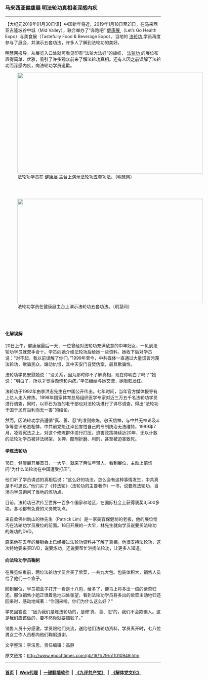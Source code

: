 ### 马来西亚健康展 明法轮功真相者深感内疚
------------------------

<p>
 【大纪元2019年01月30日讯】中国新年将近，2019年1月18日至21日，在马来西亚吉隆坡谷中城（Mid Valley），联合举办了“奔跑吧”
 <a href="http://www.epochtimes.com/gb/tag/%E5%81%A5%E5%BA%B7%E5%B1%95.html">
  健康展
 </a>
 （Let’s Go Health Expo）与美食展（Tastefully Food &amp; Beverage Expo）。当地的
 <a href="http://www.epochtimes.com/gb/tag/%E6%B3%95%E8%BD%AE%E5%8A%9F.html">
  法轮功
 </a>
 学员再度参与了展会，并演示五套功法，许多人了解到法轮功的美好。
</p>
<p>
 明慧网报导，从展览入口处就可看见印有“法轮大法好”的旗帜，
 <a href="http://www.epochtimes.com/gb/tag/%E6%B3%95%E8%BD%AE%E5%8A%9F.html">
  法轮功
 </a>
 的展位布置得简单、优雅，吸引了许多观众前来了解法轮功真相。还有人因之前误解了法轮功而深感内疚，向法轮功学员道歉。
</p>
<figure class="wp-caption aligncenter" id="attachment_11010983" style="width: 600px">
 <a href="http://i.epochtimes.com/assets/uploads/2019/01/2019-1-28-minghui-malaysia-health-expo-01-e1548780087892.jpg">
  <img alt="" class="size-large wp-image-11010983" height="327" src="http://i.epochtimes.com/assets/uploads/2019/01/2019-1-28-minghui-malaysia-health-expo-01-600x327.jpg" width="600"/>
 </a>
 <br/><figcaption class="wp-caption-text">
  法轮功学员在
  <a href="http://www.epochtimes.com/gb/tag/%E5%81%A5%E5%BA%B7%E5%B1%95.html">
   健康展
  </a>
  主台上演示法轮功五套功法。（明慧网）
 </figcaption><br/>
</figure><br/>
<figure class="wp-caption aligncenter" id="attachment_11011018" style="width: 600px">
 <a href="http://i.epochtimes.com/assets/uploads/2019/01/2019-1-28-minghui-malaysia-health-expo-02-e1548781128764.jpg">
  <img alt="" class="size-large wp-image-11011018" height="338" src="http://i.epochtimes.com/assets/uploads/2019/01/2019-1-28-minghui-malaysia-health-expo-02-600x338.jpg" width="600"/>
 </a>
 <br/><figcaption class="wp-caption-text">
  法轮功学员在健康展主台上演示法轮功五套功法。（明慧网）
 </figcaption><br/>
</figure><br/>
<h4>
 <b>
  化解误解
 </b>
</h4>
<p>
 20日上午，健康展最后一天，一位曾经对法轮功充满敌意的中年妇女，一见到法轮功学员就双手合十。学员向她介绍法轮功后给她一些资料。她收下后对学员说：“对不起，我以前误解了你们。”1999年至今，中共媒体一直通过大量谎言污蔑法轮功，欺骗民众，煽动仇恨，其中天安门自焚伪案，最具欺骗性。
</p>
<p>
 法轮功学员安慰她说：“没关系，因为那时你不了解真相，现在你明白了吗？”她说：“明白了，所以才觉得惭愧和内疚。”学员继续与她交流，她眼眶发红。
</p>
<p>
 法轮功于1992年由李洪志先生在中国公开传出，七年时间，当年官方媒体报导有上亿人走入修炼。1998年国家体育总局组织医学专家对近三万五千名法轮功学员进行调查，同时，以乔石为首的老干部也对法轮功进行了详尽调查，得出“法轮功于国于民有百利而无一害”的结论。
</p>
<p>
 然而，因法轮功学员遵循“真、善、忍”的准则修炼，敬天信神，与中共无神论及斗争等意识形态相悖，中共前党魁江泽民害怕自己的专制统治无法维持，1999年7月，凌驾宪法之上，对这个修炼群体进行打压。迫害政策持续近20年，无以计数的法轮功学员被非法绑架、关押、酷刑折磨、判刑，甚至被迫害致死。
</p>
<h4>
 <b>
  学炼法轮功
 </b>
</h4>
<p>
 18日，健康展开展首日，一大早，就来了两位年轻人，看到展位，主动上前询问“为什么法轮功在中国遭受打压”。
</p>
<p>
 他们听了学员讲述的真相后说：“这么好的功法，怎么会有这种事情发生，中共真是不可思议。”他们买了《转法轮》（法轮功的主要著作）一书，说要炼法轮功，当场向学员询问了当地的炼功点。
</p>
<p>
 目前，法轮功已洪传至世界一百多个国家和地区，在国际社会上获得褒奖3,500多项。各地都有免费的义务教功点。
</p>
<p>
 来自柔佛州新山的林先生（Patrick Lim）是一家美容保健坊的老板，他的展位恰巧在法轮功学员展位的前面。18日开展的一大早，林先生就向学员说要买法轮功的炼功的DVD。
</p>
<p>
 原来他在去年的展销会上已经接过法轮功资料并了解了真相。他很支持法轮功，这次特地要来买DVD，说要炼功，还说要帮忙洪扬法轮功，让更多人知道。
</p>
<h4>
 <b>
  向法轮功学员鞠躬
 </b>
</h4>
<p>
 在展览结束前，两位法轮功学员合买了紫菜，一共九大包。包装体积大，销售人员给了他们一个盒子。
</p>
<p>
 回到展位，学员把盒子打开一看是十八包，给多了，便马上将多出一倍的紫菜归还。那位销售小姐正很着急地四处张望，看到法轮功学员将多出的紫菜主动地归还回来时，感动地喊著：“你回来啦，你们为什么这么好？”
</p>
<p>
 学员回答说：“因为我们是炼法轮功的，是修‘真、善、忍’的，我们不会欺骗人。这是我们应该做的，要不然你就要赔钱了。”
</p>
<p>
 销售人员十分感激，学员跟他们交流，送给他们法轮功资料。学员离开时，七八位男女工作人员都向他们鞠躬道谢。
</p>
<p>
 <center>
 </center>
 文字整理：李洁思，责任编辑：高静
</p>

原文链接：http://www.epochtimes.com/gb/19/1/29/n11010949.htm


------------------------
#### [首页](https://github.com/gfw-breaker/banned-news/blob/master/README.md) &nbsp;|&nbsp; [Web代理](https://github.com/labour-camp/helloworld) &nbsp;|&nbsp; [一键翻墙软件](https://github.com/gfw-breaker/nogfw/blob/master/README.md) &nbsp;|&nbsp; [《九评共产党》](https://github.com/gfw-breaker/9ping.md/blob/master/README.md#九评之一评共产党是什么) &nbsp;|&nbsp; [《解体党文化》](https://github.com/gfw-breaker/jtdwh.md/blob/master/README.md#绪论)

